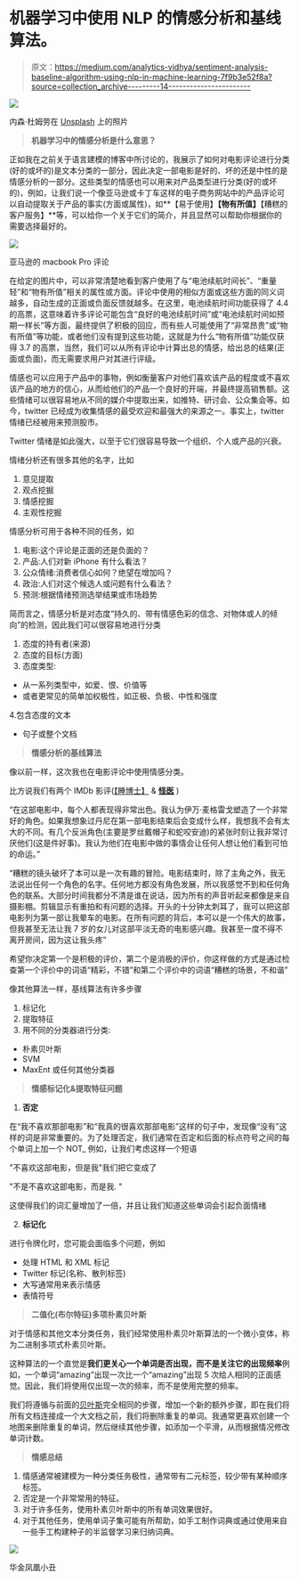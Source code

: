 # 机器学习中使用 NLP 的情感分析和基线算法。

> 原文：<https://medium.com/analytics-vidhya/sentiment-analysis-baseline-algorithm-using-nlp-in-machine-learning-7f9b3e52f8a?source=collection_archive---------14----------------------->

![](img/80b33357b27f6b190d32898ebf6cd45e.png)

内森·杜姆劳在 [Unsplash](https://unsplash.com/s/photos/joker?utm_source=unsplash&utm_medium=referral&utm_content=creditCopyText) 上的照片

> **机器学习中的情感分析是什么意思？**

正如我在之前关于语言建模的博客中所讨论的，我展示了如何对电影评论进行分类(好的或坏的)是文本分类的一部分，因此决定一部电影是好的、坏的还是中性的是情感分析的一部分。这些类型的情感也可以用来对产品类型进行分类(好的或坏的)，例如，让我们说一个像亚马逊或卡丁车这样的电子商务网站中的产品评论可以自动提取关于产品的事实(方面或属性)，如**【易于使用】****【物有所值】****【糟糕的客户服务】**等，可以给你一个关于它们的简介，并且显然可以帮助你根据你的需要选择最好的。

![](img/d85f494748b37438c4ec46cd8cc25c80.png)

亚马逊的 macbook Pro 评论

在给定的图片中，可以非常清楚地看到客户使用了与“电池续航时间长”、“重量轻”和“物有所值”相关的属性或方面。评论中使用的相似方面或这些方面的同义词越多，自动生成的正面或负面反馈就越多。在这里，电池续航时间功能获得了 4.4 的高票，这意味着许多评论可能包含“良好的电池续航时间”或“电池续航时间如预期一样长”等方面，最终提供了积极的回应，而有些人可能使用了“非常昂贵”或“物有所值”等功能，或者他们没有提到这些功能，这就是为什么“物有所值”功能仅获得 3.7 的高票，当然，我们可以从所有评论中计算出总的情感，给出总的结果(正面或负面)，而无需要求用户对其进行评级。

情感也可以应用于产品中的事物，例如衡量客户对他们喜欢该产品的程度或不喜欢该产品的地方的信心，从而给他们的产品一个良好的开端，并最终提高销售额。这些情绪可以很容易地从不同的媒介中提取出来，如推特、研讨会、公众集会等。如今，twitter 已经成为收集情感的最受欢迎和最强大的来源之一。事实上，twitter 情绪已经被用来预测股市。

Twitter 情绪是如此强大，以至于它们很容易导致一个组织、个人或产品的兴衰。

情绪分析还有很多其他的名字，比如

1.  意见提取
2.  观点挖掘
3.  情感挖掘
4.  主观性挖掘

情感分析可用于各种不同的任务，如

1.  电影:这个评论是正面的还是负面的？
2.  产品:人们对新 iPhone 有什么看法？
3.  公众情绪:消费者信心如何？绝望在增加吗？
4.  政治:人们对这个候选人或问题有什么看法？
5.  预测:根据情绪预测选举结果或市场趋势

简而言之，情感分析是对态度“持久的、带有情感色彩的信念、对物体或人的倾向”的检测，因此我们可以很容易地进行分类

1.  态度的持有者(来源)
2.  态度的目标(方面)
3.  态度类型:

*   从一系列类型中，如爱、恨、价值等
*   或者更常见的简单加权极性，如正极、负极、中性和强度

4.包含态度的文本

*   句子或整个文档

> **情感分析的基线算法**

像以前一样，这次我也在电影评论中使用情感分类。

比方说我们有两个 IMDb 影评([【睡博士】](https://www.imdb.com/title/tt5606664/) & [**怪医**](https://www.imdb.com/title/tt6673612/?ref_=tt_urv) )

“在这部电影中，每个人都表现得非常出色。我认为伊万·麦格雷戈塑造了一个非常好的角色。如果我想象过丹尼在第一部电影结束后会变成什么样，我想我不会有太大的不同。有几个反派角色(主要是罗丝戴帽子和蛇咬安迪)的紧张时刻让我非常讨厌他们(这是件好事)。我认为他们在电影中做的事情会让任何人想让他们看到可怕的命运。”

“糟糕的镜头破坏了本可以是一次有趣的冒险。电影结束时，除了主角之外，我无法说出任何一个角色的名字。任何地方都没有角色发展，所以我感觉不到和任何角色的联系。大部分时间我都分不清是谁在说话，因为所有的声音听起来都像是来自摄影棚。剪辑显示有重拍和有问题的选择。开头的十分钟太刺耳了，我可以把这部电影列为第一部让我晕车的电影。在所有问题的背后，本可以是一个伟大的故事，但我甚至无法让我 7 岁的女儿对这部平淡无奇的电影感兴趣。我甚至一度不得不离开房间，因为这让我头疼”

希望你决定第一个是积极的评价，第二个是消极的评价，你这样做的方式是通过检查第一个评价中的词语“精彩，不错”和第二个评价中的词语“糟糕的场景，不和谐”

像其他算法一样，基线算法有许多步骤

1.  标记化
2.  提取特征
3.  用不同的分类器进行分类:

*   朴素贝叶斯
*   SVM
*   MaxEnt 或任何其他分类器

> **情感标记化&提取特征问题**

1.  **否定**

在“我不喜欢那部电影”和“我真的很喜欢那部电影”这样的句子中，发现像“没有”这样的词是非常重要的。为了处理否定，我们通常在否定和后面的标点符号之间的每个单词上加一个 NOT_ 例如，让我们考虑这样一个短语

"不喜欢这部电影，但是我"我们把它变成了

"不是不喜欢这部电影，而是我. "

这使得我们的词汇量增加了一倍，并且让我们知道这些单词会引起负面情绪

2) **标记化**

进行令牌化时，您可能会面临多个问题，例如

*   处理 HTML 和 XML 标记
*   Twitter 标记(名称、散列标签)
*   大写通常用来表示情感
*   表情符号

> **二值化(布尔特征)多项朴素贝叶斯**

对于情感和其他文本分类任务，我们经常使用朴素贝叶斯算法的一个微小变体，称为二进制多项式朴素贝叶斯。

这种算法的一个直觉是**我们更关心一个单词是否出现，而不是关注它的出现频率**例如，一个单词“amazing”出现一次比一个“amazing”出现 5 次给人相同的正面感觉。因此，我们将使用仅出现一次的频率，而不是使用完整的频率。

我们将遵循与前面的[贝叶斯](https://en.wikipedia.org/wiki/Naive_Bayes_classifier)完全相同的步骤，增加一个新的额外步骤，即在我们将所有文档连接成一个大文档之前，我们将删除重复的单词。我通常更喜欢创建一个地图来删除重复的单词，然后继续其他步骤，如添加一个平滑，从而根据情况修改单词计数。

> **情感总结**

1.  情感通常被建模为一种分类任务极性，通常带有二元标签，较少带有某种顺序标签。
2.  否定是一个非常常用的特征。
3.  对于许多任务，使用朴素贝叶斯中的所有单词效果很好。
4.  对于其他任务，使用单词子集可能有所帮助，如手工制作词典或通过使用来自一些手工构建种子的半监督学习来归纳词典。

![](img/26048b4bc6c8c08d6e9450f2af896374.png)

华金凤凰小丑